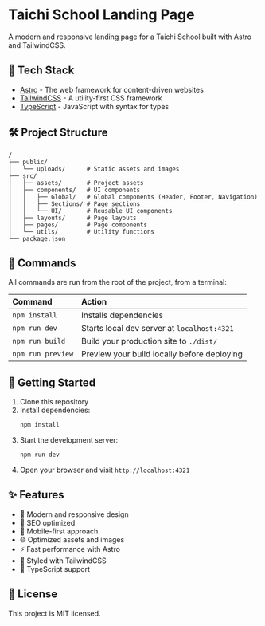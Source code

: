 # Taichi School Landing Page

A modern and responsive landing page for a Taichi School built with Astro and TailwindCSS.

## 🚀 Tech Stack

- [Astro](https://astro.build/) - The web framework for content-driven websites
- [TailwindCSS](https://tailwindcss.com/) - A utility-first CSS framework
- [TypeScript](https://www.typescriptlang.org/) - JavaScript with syntax for types

## 🛠️ Project Structure

```
/
├── public/
│   └── uploads/      # Static assets and images
├── src/
│   ├── assets/       # Project assets
│   ├── components/   # UI components
│   │   ├── Global/   # Global components (Header, Footer, Navigation)
│   │   ├── Sections/ # Page sections
│   │   └── UI/       # Reusable UI components
│   ├── layouts/      # Page layouts
│   ├── pages/        # Page components
│   └── utils/        # Utility functions
└── package.json
```

## 🧞 Commands

All commands are run from the root of the project, from a terminal:

| Command                | Action                                           |
| :--------------------- | :----------------------------------------------- |
| `npm install`          | Installs dependencies                            |
| `npm run dev`          | Starts local dev server at `localhost:4321`      |
| `npm run build`        | Build your production site to `./dist/`          |
| `npm run preview`      | Preview your build locally before deploying      |

## 🚀 Getting Started

1. Clone this repository
2. Install dependencies:
   ```bash
   npm install
   ```
3. Start the development server:
   ```bash
   npm run dev
   ```
4. Open your browser and visit `http://localhost:4321`

## ✨ Features

- 🎨 Modern and responsive design
- 🎯 SEO optimized
- 📱 Mobile-first approach
- 🌐 Optimized assets and images
- ⚡️ Fast performance with Astro
- 🎨 Styled with TailwindCSS
- 📝 TypeScript support

## 📝 License

This project is MIT licensed.
